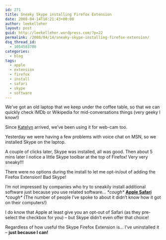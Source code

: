 ```yaml
---
id: 271
title: Sneaky Skype installing Firefox Extension
date: 2008-04-14T16:21:43+00:00
author: leekelleher
layout: post
guid: http://leekelleher.wordpress.com/?p=22
permalink: /2008/04/14/sneaky-skype-installing-firefox-extension/
dsq_thread_id:
  - 1054583708
categories:
  - blog
tags:
  - apple
  - extension
  - firefox
  - install
  - safari
  - skype
  - software
---
```

We&#8217;ve got an old laptop that we keep under the coffee table, so that we can quickly check IMDb or Wikipedia for mid-conversations things (very geeky I know!)

Since [Katelyn](http://www.lee-and-lucy.com/) arrived, we&#8217;ve been using it for web-cam too.

Yesterday we were having a few problems with voice chat on MSN, so we installed Skype on the laptop.

A couple of clicks later, Skype was installed, all was good. Then about 5 mins later I notice a little Skype toolbar at the top of Firefox! Very very sneaky!!!

There were no options during the install to let me opt-in/out of adding the Firefox Extension! Bad Skype!

I&#8217;m not impressed by companies who try to sneakily install additional software just because you use related software&#8230; _\*cough\*_ [**Apple Safari**](http://www.techmeme.com/080321/p90#a080321p90) _\*cough\*_ (The number of people I&#8217;ve spoke to about it didn&#8217;t know how it got on their computers!)

I do know that Apple at least give you an opt-out of Safari (as they pre-select the checkbox for you) &#8211; but Skype didn&#8217;t even offer that choice!

Regardless of how useful the Skype Firefox Extension is&#8230; I&#8217;ve uninstalled it &#8211; **just because I can!**